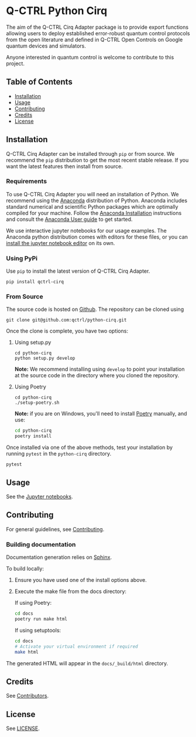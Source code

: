 # Q-CTRL Python Cirq

The aim of the Q-CTRL Cirq Adapter package is to provide export functions allowing
users to deploy established error-robust quantum control protocols from the
open literature and defined in Q-CTRL Open Controls on Google quantum devices
and simulators.

Anyone interested in quantum control is welcome to contribute to this project.

## Table of Contents

- [Installation](#installation)
- [Usage](#usage)
- [Contributing](#contributing)
- [Credits](#credits)
- [License](#license)

## Installation

Q-CTRL Cirq Adapter can be installed through `pip` or from source. We recommend
the `pip` distribution to get the most recent stable release. If you want the
latest features then install from source.

### Requirements

To use Q-CTRL Cirq Adapter you will need an installation of Python. We
recommend using the [Anaconda](https://www.anaconda.com/) distribution of
Python. Anaconda includes standard numerical and scientific Python packages
which are optimally compiled for your machine. Follow the [Anaconda
Installation](https://docs.anaconda.com/anaconda/install/) instructions and
consult the [Anaconda User
guide](https://docs.anaconda.com/anaconda/user-guide/) to get started.

We use interactive jupyter notebooks for our usage examples. The Anaconda
python distribution comes with editors for these files, or you can [install the
jupyter notebook editor](https://jupyter.org/install) on its own.

### Using PyPi

Use `pip` to install the latest version of Q-CTRL Cirq Adapter.

```shell
pip install qctrl-cirq
```

### From Source

The source code is hosted on
[Github](https://github.com/qctrl/python-cirq). The repository can be
cloned using

```shell
git clone git@github.com:qctrl/python-cirq.git
```

Once the clone is complete, you have two options:

1. Using setup.py

   ```shell
   cd python-cirq
   python setup.py develop
   ```

   **Note:** We recommend installing using `develop` to point your installation
   at the source code in the directory where you cloned the repository.

1. Using Poetry

   ```shell
   cd python-cirq
   ./setup-poetry.sh
   ```

   **Note:** if you are on Windows, you'll need to install
   [Poetry](https://poetry.eustace.io) manually, and use:

   ```bash
   cd python-cirq
   poetry install
   ```

Once installed via one of the above methods, test your installation by running
`pytest`
in the `python-cirq` directory.

```shell
pytest
```

## Usage

See the [Jupyter notebooks](examples).

## Contributing

For general guidelines, see [Contributing](https://github.com/qctrl/.github/blob/master/CONTRIBUTING.md).

### Building documentation

Documentation generation relies on [Sphinx](http://www.sphinx-doc.org).

To build locally:

1. Ensure you have used one of the install options above.
1. Execute the make file from the docs directory:

    If using Poetry:

    ```bash
    cd docs
    poetry run make html
    ```

    If using setuptools:

    ```bash
    cd docs
    # Activate your virtual environment if required
    make html
    ```

The generated HTML will appear in the `docs/_build/html` directory.

## Credits

See
[Contributors](https://github.com/qctrl/python-cirq/graphs/contributors).

## License

See [LICENSE](LICENSE).
